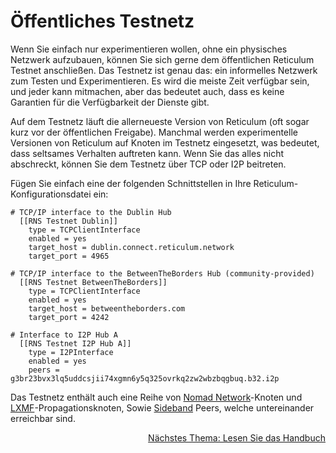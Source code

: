 # Öffentliches Testnetz
Wenn Sie einfach nur experimentieren wollen, ohne ein physisches Netzwerk aufzubauen, können Sie sich gerne dem öffentlichen Reticulum Testnet anschließen. Das Testnetz ist genau das: ein informelles Netzwerk zum Testen und Experimentieren. Es wird die meiste Zeit verfügbar sein, und jeder kann mitmachen, aber das bedeutet auch, dass es keine Garantien für die Verfügbarkeit der Dienste gibt.

Auf dem Testnetz läuft die allerneueste Version von Reticulum (oft sogar kurz vor der öffentlichen Freigabe). Manchmal werden experimentelle Versionen von Reticulum auf Knoten im Testnetz eingesetzt, was bedeutet, dass seltsames Verhalten auftreten kann. 
Wenn Sie das alles nicht abschreckt, können Sie dem Testnetz über TCP oder I2P beitreten.

Fügen Sie einfach eine der folgenden Schnittstellen in Ihre Reticulum-Konfigurationsdatei ein:

```
# TCP/IP interface to the Dublin Hub
  [[RNS Testnet Dublin]]
    type = TCPClientInterface
    enabled = yes
    target_host = dublin.connect.reticulum.network
    target_port = 4965

# TCP/IP interface to the BetweenTheBorders Hub (community-provided)
  [[RNS Testnet BetweenTheBorders]]
    type = TCPClientInterface
    enabled = yes
    target_host = betweentheborders.com
    target_port = 4242

# Interface to I2P Hub A
  [[RNS Testnet I2P Hub A]]
    type = I2PInterface
    enabled = yes
    peers = g3br23bvx3lq5uddcsjii74xgmn6y5q325ovrkq2zw2wbzbqgbuq.b32.i2p
```

Das Testnetz enthält auch eine Reihe von [Nomad Network](https://github.com/markqvist/nomadnet)-Knoten und [LXMF](https://github.com/markqvist/lxmf)-Propagationsknoten, Sowie [Sideband](https://github.com/markqvist/Sideband) Peers, welche untereinander erreichbar sind.

<p align="right"><a href="docs_de.html">Nächstes Thema: Lesen Sie das Handbuch</a></p>
